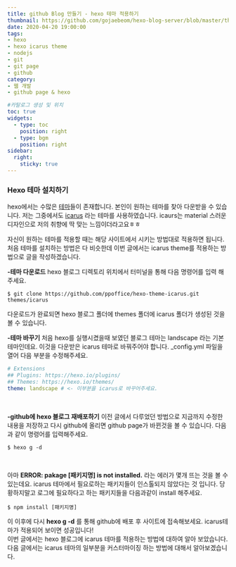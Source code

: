 ```yaml
---
title: github Blog 만들기 - hexo 테마 적용하기
thumbnail: https://github.com/gojaebeom/hexo-blog-server/blob/master/themes/icarus/source/images/github/thumbnail.png?raw=true
date: 2020-04-20 19:00:00
tags: 
- hexo
- hexo icarus theme
- nodejs
- git
- git page
- github
category: 
- 웹 개발
- github page & hexo

#카탈로그 생성 및 위치
toc: true
widgets:
  - type: toc
    position: right
  - type: bgm
    position: right
sidebar:
  right:
    sticky: true
---
```


### **Hexo 테마 설치하기**
hexo에서는 수많은 [테마](https://hexo.io/themes/index.html)들이 존재합니다. 본인이 원하는 테마를 찾아 다운받을 수 있습니다. <!-- more --> 저는 그중에서도 [icarus](https://github.com/ppoffice/hexo-theme-icarus) 라는 테마를 사용하였습니다. icaurs는 material 스러운 디자인으로 저의 취향에 딱 맞는 느낌이더라고요ㅎㅎ

자신이 원하는 테마를 적용할 때는 해당 사이트에서 시키는 방법대로 적용하면 됩니다. 처음 테마를 설치하는 방법은 다 비슷한데 이번 글에서는 icarus theme를 적용하는 방법으로 글을 작성하겠습니다.

**-테마 다운로드**
hexo 블로그 디렉토리 위치에서 터미널을 통해 다음 명령어를 입력 해주세요.
```
$ git clone https://github.com/ppoffice/hexo-theme-icarus.git themes/icarus
```
다운로드가 완료되면 hexo 블로그 폴더에 themes 폴더에 icarus 폴더가 생성된 것을 볼 수 있습니다.
<br>

**-테마 바꾸기**
처음 hexo를 실행시켰을때 보였던 블로그 테마는 landscape 라는 기본 테마인데요. 이것을 다운받은 icarus 테마로 바꿔주어야 합니다. _config.yml 파일을 열어 다음 부분을 수정해주세요.
```yml
# Extensions
## Plugins: https://hexo.io/plugins/
## Themes: https://hexo.io/themes/
theme: landscape # <- 이부분을 icarus로 바꾸어주세요.
```
<br>

**-github에 hexo 블로그 재배포하기**
이전 글에서 다루었던 방법으로 지금까지 수정한 내용을 저장하고 다시 github에 올리면 github page가 바뀐것을 볼 수 있습니다. 다음과 같이 명령어를 입력해주세요.
```
$ hexo g -d
```
<br>

아마 **ERROR: pakage [패키지명] is not installed.** 라는 에러가 몇개 뜨는 것을 볼 수 있는데요. icarus 테마에서 필요로하는 패키지들이 인스톨되지 않았다는 것 입니다. 당황하지말고 로그에 필요하다고 하는 패키지들을 다음과같이 install 해주세요.
```
$ npm install [패키지명]
```
이 이후에 다시 **hexo g -d** 를 통해 github에 배포 후 사이트에 접속해보세요. icarus테마가 적용되어 보이면 성공입니다! 
<br>
이번 글에서는 hexo 블로그에 icarus 테마를 적용하는 방법에 대하여 알아 보았습니다. 다음 글에서는 icarus 테마의 일부분을 커스터마이징 하는 방법에 대해서 알아보겠습니다.